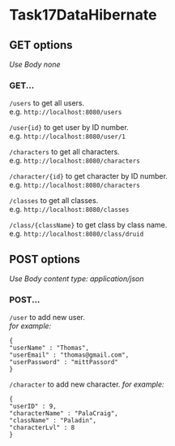 # Task17DataHibernate

## GET options
*Use Body none*

### GET...    
`/users` to get all users.    
e.g. `http://localhost:8080/users`

`/user{id}` to get user by ID number.    
e.g. `http://localhost:8080/user/1`

`/characters` to get all characters.    
e.g. `http://localhost:8080/characters`

`/character/{id}` to get character by ID number.    
e.g. `http://localhost:8080/characters`

`/classes` to get all classes.    
e.g. `http://localhost:8080/classes`

`/class/{className}` to get class by class name.    
e.g. `http://localhost:8080/class/druid`


## POST options
*Use Body content type: application/json*

### POST...
`/user` to add new user.    
*for example:*    
```
{
"userName" : "Thomas",
"userEmail" : "thomas@gmail.com",
"userPassword" : "mittPassord"
}
```

`/character` to add new character.
*for example:*     
```
{
"userID" : 9,
"characterName" : "PalaCraig",
"className" : "Paladin",
"characterLvl" : 8
}
```
